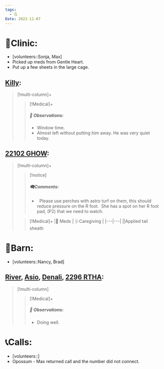 ```yaml
---
tags:
  - 🗒️
Date: 2022-11-07
---
```


# 🏥Clinic:
- [volunteers::Sonja, Max]
- Picked up meds from Gentle Heart.
- Put up a few sheets in the large cage.

## [Killy](../RARE%20Birds/Ed%20Birds/Killy.md):
> [!multi-column]+
>
>> [!Medical]+
>> ##### 🔭 Observations:
>> - Window time.
>> - Almost left without putting him away. He was very quiet today.

## [22102 GHOW](../RARE%20Birds/22102%20GHOW.md):
> [!multi-column]+
>
>> [!notice]
>> ##### 🗨️Comments:
>> -   Please use perches with astro turf on them, this should reduce pressure on the R foot.  She has a spot on her R foot pad, (P2) that we need to watch.  
>
>> [!Medical]+
>> |💊 Meds | 🩺Caregiving |
>> |---|---|
>> ||Applied tail sheath
>>

# 🏡Barn:
- [volunteers::Nancy, Brad]

## [River](../RARE%20Birds/Ed%20Birds/River.md), [Asio](../RARE%20Birds/Ed%20Birds/Asio.md), [Denali](../RARE%20Birds/Ed%20Birds/Denali.md), [2296 RTHA](../RARE%20Birds/2296%20RTHA.md):
> [!multi-column]
>
>> [!Medical]+
>> ##### 🔭 Observations:
>> - Doing well.

# 📞Calls:
- [volunteers::]
- Opossum - Max returned call and the number did not connect.